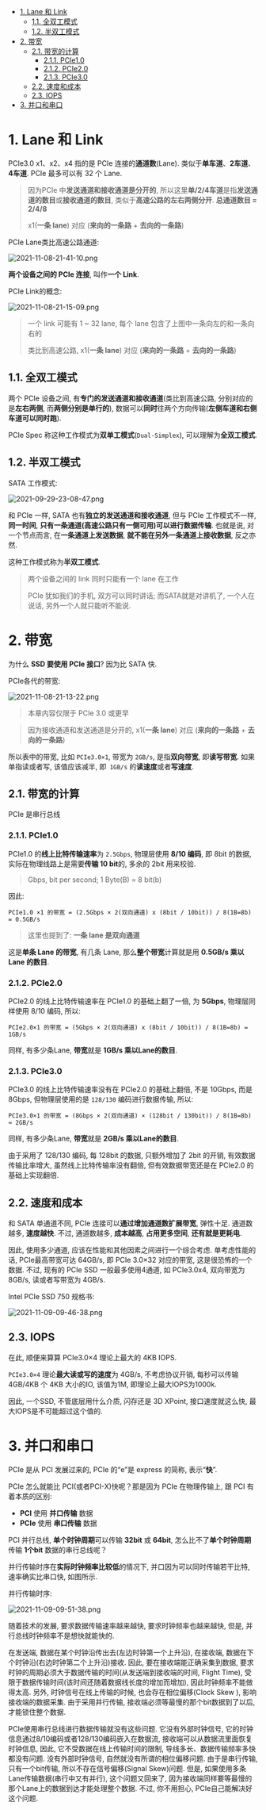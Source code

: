 
<!-- @import "[TOC]" {cmd="toc" depthFrom=1 depthTo=6 orderedList=false} -->

<!-- code_chunk_output -->

- [1. Lane 和 Link](#1-lane-和-link)
  - [1.1. 全双工模式](#11-全双工模式)
  - [1.2. 半双工模式](#12-半双工模式)
- [2. 带宽](#2-带宽)
  - [2.1. 带宽的计算](#21-带宽的计算)
    - [2.1.1. PCIe1.0](#211-pcie10)
    - [2.1.2. PCIe2.0](#212-pcie20)
    - [2.1.3. PCIe3.0](#213-pcie30)
  - [2.2. 速度和成本](#22-速度和成本)
  - [2.3. IOPS](#23-iops)
- [3. 并口和串口](#3-并口和串口)

<!-- /code_chunk_output -->

# 1. Lane 和 Link

PCIe3.0 x1、x2、x4 指的是 PCIe 连接的**通道数**(Lane). 类似于**单车道**、**2车道**、**4车道**. PCIe 最多可以有 32 个 Lane.

> 因为PCIe 中**发送通道和接收通道是分开的**, 所以这里**单/2/4车道**是指**发送通道的数目**或**接收通道的数目**,  类似于**高速公路的左右两侧分开**. **总通道数目 = 2/4/8**
>
> x1(**一条 lane**) 对应 (**来向的一条路** + **去向的一条路**)

PCIe Lane类比高速公路通道:

![2021-11-08-21-41-10.png](./images/2021-11-08-21-41-10.png)

**两个设备之间的 PCIe 连接**, 叫作**一个 Link**.

PCIe Link的概念:

![2021-11-08-21-15-09.png](./images/2021-11-08-21-15-09.png)

> 一个 link 可能有 1 ~ 32 lane, 每个 lane 包含了上图中一条向左的和一条向右的
>
> 类比到高速公路, x1(**一条 lane**) 对应 (**来向的一条路** + **去向的一条路**)

## 1.1. 全双工模式

两个 PCIe 设备之间, 有**专门的发送通道和接收通道**(类比到高速公路, 分别对应的是**左右两侧**, 而**两侧分别是单行的**), 数据可以**同时**往两个方向传输(**左侧车道和右侧车道可以同时跑**).

PCIe Spec 称这种工作模式为**双单工模式**(`Dual-Simplex`), 可以理解为**全双工模式**.

## 1.2. 半双工模式

SATA 工作模式:

![2021-09-29-23-08-47.png](./images/2021-09-29-23-08-47.png)

和 PCIe 一样, SATA 也有**独立的发送通道和接收通道**, 但与 PCIe 工作模式不一样, **同一时间**, **只有一条通道(高速公路只有一侧可用)可以进行数据传输**. 也就是说, 对一个节点而言, 在**一条通道上发送数据**, **就不能在另外一条通道上接收数据**, 反之亦然.

这种工作模式称为**半双工模式**.

> 两个设备之间的 link 同时只能有一个 lane 在工作
>
> PCIe 犹如我们的手机, 双方可以同时讲话; 而SATA就是对讲机了, 一个人在说话, 另外一个人就只能听不能说.

# 2. 带宽

为什么 **SSD 要使用 PCIe 接口**? 因为比 SATA 快.

PCIe各代的带宽:

![2021-11-08-21-13-22.png](./images/2021-11-08-21-13-22.png)

> 本章内容仅限于 PCIe 3.0 或更早

> 因为接收通道和发送通道是分开的, x1(**一条 lane**) 对应 (**来向的一条路** + **去向的一条路**)

所以表中的带宽, 比如 `PCIe3.0×1`, 带宽为 `2GB/s`, 是指**双向带宽**, 即**读写带宽**. 如果单指读或者写, 该值应该减半, 即` 1GB/s` 的**读速度**或者**写速度**.

## 2.1. 带宽的计算

PCIe 是串行总线

### 2.1.1. PCIe1.0

PCIe1.0 的**线上比特传输速率**为 `2.5Gbps`, 物理层使用 **8/10 编码**, 即 8bit 的数据, 实际在物理线路上是需要**传输 10 bit**的, 多余的 2bit 用来校验. 

> Gbps, bit per second; 1 Byte(B) = 8 bit(b)

因此:

```
PCIe1.0 ×1 的带宽 = (2.5Gbps × 2(双向通道) x (8bit / 10bit)) / 8(1B=8b) = 0.5GB/s
```

> 这里也提到了: **一条 lane 是双向通道**

这是**单条 Lane 的带宽**, 有几条 Lane, 那么**整个带宽**计算就是用 **0.5GB/s 乘以 Lane 的数目**.

### 2.1.2. PCIe2.0

PCIe2.0 的线上比特传输速率在 PCIe1.0 的基础上翻了一倍, 为 **5Gbps**, 物理层同样使用 8/10 编码, 所以:

```
PCIe2.0×1 的带宽 = (5Gbps × 2(双向通道) x (8bit / 10bit)) / 8(1B=8b) = 1GB/s
```

同样, 有多少条Lane, **带宽**就是 **1GB/s 乘以Lane的数目**.

### 2.1.3. PCIe3.0

PCIe3.0 的线上比特传输速率没有在 PCIe2.0 的基础上翻倍, 不是 10Gbps, 而是 8Gbps, 但物理层使用的是 `128/130` 编码进行数据传输, 所以:

```
PCIe3.0×1 的带宽 = (8Gbps × 2(双向通道) × (128bit / 130bit)) / 8(1B=8b) ≈ 2GB/s
```

同样, 有多少条Lane, **带宽**就是 **2GB/s 乘以Lane的数目**.

由于采用了 128/130 编码, 每 128bit 的数据, 只额外增加了 2bit 的开销, 有效数据传输比率增大, 虽然线上比特传输率没有翻倍, 但有效数据带宽还是在 PCIe2.0 的基础上实现翻倍.

## 2.2. 速度和成本

和 SATA 单通道不同, PCIe 连接可以**通过增加通道数扩展带宽**, 弹性十足. 通道数越多, **速度越快**. 不过, 通道数越多, **成本越高**, **占用更多空间**, **还有就是更耗电**. 

因此, 使用多少通道, 应该在性能和其他因素之间进行一个综合考虑. 单考虑性能的话, PCIe最高带宽可达 64GB/s, 即 PCIe 3.0×32 对应的带宽, 这是很恐怖的一个数据. 不过, 现有的 PCIe SSD 一般最多使用4通道, 如 PCIe3.0x4, 双向带宽为 8GB/s, 读或者写带宽为 4GB/s.

Intel PCIe SSD 750 规格书:

![2021-11-09-09-46-38.png](./images/2021-11-09-09-46-38.png)

## 2.3. IOPS

在此, 顺便来算算 PCIe3.0×4 理论上最大的 4KB IOPS.

`PCIe3.0×4` 理论**最大读或写的速度**为 4GB/s, 不考虑协议开销, 每秒可以传输 4GB/4KB 个 4KB 大小的IO, 该值为1M, 即理论上最大IOPS为1000k.

因此, 一个SSD, 不管底层用什么介质, 闪存还是 3D XPoint, 接口速度就这么快, 最大IOPS是不可能超过这个值的.

# 3. 并口和串口

PCIe 是从 PCI 发展过来的, PCIe 的“e”是 express 的简称, 表示“**快**”. 

PCIe 怎么就能比 PCI(或者PCI-X)快呢？那是因为 PCIe 在物理传输上, 跟 PCI 有着本质的区别:

* **PCI** 使用 **并口传输** 数据
* **PCIe** 使用 **串口传输** 数据

PCI 并行总线, **单个时钟周期**可以传输 **32bit** 或 **64bit**, 怎么比不了**单个时钟周期**传输 **1个bit** 数据的串行总线呢？

并行传输时序在**实际时钟频率比较低**的情况下, 并口因为可以同时传输若干比特, 速率确实比串口快, 如图所示.

并行传输时序:

![2021-11-09-09-51-38.png](./images/2021-11-09-09-51-38.png)

随着技术的发展, 要求数据传输速率越来越快, 要求时钟频率也越来越快, 但是, 并行总线时钟频率不是想快就能快的.

在发送端, 数据在某个时钟沿传出去(左边时钟第一个上升沿), 在接收端, 数据在下个时钟沿(右边时钟第二个上升沿)接收. 因此, 要在接收端能正确采集到数据, 要求时钟的周期必须大于数据传输的时间(从发送端到接收端的时间, Flight Time), 受限于数据传输时间(该时间还随着数据线长度的增加而增加), 因此时钟频率不能做得太高. 另外, 时钟信号在线上传输的时候, 也会存在相位偏移(Clock Skew ), 影响接收端的数据采集. 由于采用并行传输, 接收端必须等最慢的那个bit数据到了以后, 才能锁住整个数据.

PCIe使用串行总线进行数据传输就没有这些问题. 它没有外部时钟信号, 它的时钟信息通过8/10编码或者128/130编码嵌入在数据流, 接收端可以从数据流里面恢复时钟信息, 因此, 它不受数据在线上传输时间的限制, 导线多长、数据传输频率多快都没有问题. 没有外部时钟信号, 自然就没有所谓的相位偏移问题. 由于是串行传输, 只有一个bit传输, 所以不存在信号偏移(Signal Skew)问题. 但是, 如果使用多条Lane传输数据(串行中又有并行), 这个问题又回来了, 因为接收端同样要等最慢的那个Lane上的数据到达才能处理整个数据. 不过, 你不用担心, PCIe自己能解决好这个问题.